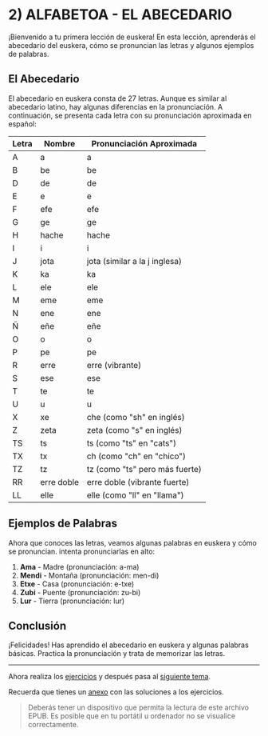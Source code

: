 # 2) ALFABETOA - EL ABECEDARIO

¡Bienvenido a tu primera lección de euskera! En esta lección, aprenderás el abecedario del euskera, cómo se pronuncian las letras y algunos ejemplos de palabras.

## El Abecedario

El abecedario en euskera consta de 27 letras. Aunque es similar al abecedario latino, hay algunas diferencias en la pronunciación. A continuación, se presenta cada letra con su pronunciación aproximada en español:

|Letra|Nombre|Pronunciación Aproximada|
|-----|------|-----|
|A|a|a|
|B|be|be|
|D|de|de|
|E|e|e|
|F|efe|efe|
|G|ge|ge|
|H|hache|hache|
|I|i|i|
|J|jota|jota (similar a la j inglesa)|
|K|ka|ka|
|L|ele|ele|
|M|eme|eme|
|N|ene|ene|
|Ñ|eñe|eñe|
|O|o|o|
|P|pe|pe|
|R|erre|erre (vibrante)|
|S|ese|ese|
|T|te|te|
|U|u|u|
|X|xe|che (como "sh" en inglés)|
|Z|zeta|zeta (como "s" en inglés)|
|TS|ts|ts (como "ts" en "cats")|
|TX|tx|ch (como "ch" en "chico")|
|TZ|tz|tz (como "ts" pero más fuerte)|
|RR|erre doble|erre doble (vibrante fuerte)|
|LL|elle|elle (como "ll" en "llama")|

## Ejemplos de Palabras

Ahora que conoces las letras, veamos algunas palabras en euskera y cómo se pronuncian. intenta pronunciarlas en alto:

1. **Ama** - Madre (pronunciación: a-ma)
2. **Mendi** - Montaña (pronunciación: men-di)
3. **Etxe** - Casa (pronunciación: e-txe)
4. **Zubi** - Puente (pronunciación: zu-bi)
5. **Lur** - Tierra (pronunciación: lur)



## Conclusión

¡Felicidades! Has aprendido el abecedario en euskera y algunas palabras básicas. Practica la pronunciación y trata de memorizar las letras. 

---

Ahora realiza los [ejercicios](https://leiremun.github.io/2_abecedario/ejerciciosAbecedario.pdf) y después pasa al [siguiente tema](/3_saludos/README.md).

Recuerda que tienes un [anexo](https://leiremun.github.io/ANEXOS/anexoI.epub) con las soluciones a los ejercicios.
> Deberás tener un dispositivo que permita la lectura de este archivo EPUB. Es posible que en tu portátil u ordenador no se visualice correctamente.
